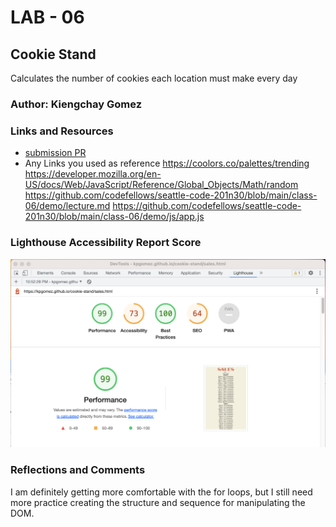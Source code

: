 # LAB - 06

## Cookie Stand

Calculates the number of cookies each location must make every day

### Author: Kiengchay Gomez

### Links and Resources

* [submission PR](http://xyz.com)
* Any Links you used as reference
https://coolors.co/palettes/trending
https://developer.mozilla.org/en-US/docs/Web/JavaScript/Reference/Global_Objects/Math/random 
https://github.com/codefellows/seattle-code-201n30/blob/main/class-06/demo/lecture.md
https://github.com/codefellows/seattle-code-201n30/blob/main/class-06/demo/js/app.js

### Lighthouse Accessibility Report Score

![Lighthouse Accessibility Report](./img/Screenshot%202023-02-23%20at%2010.55.24%20PM.png)

### Reflections and Comments

I am definitely getting more comfortable with the for loops, but I still need more practice creating the structure and sequence for manipulating the DOM. 
